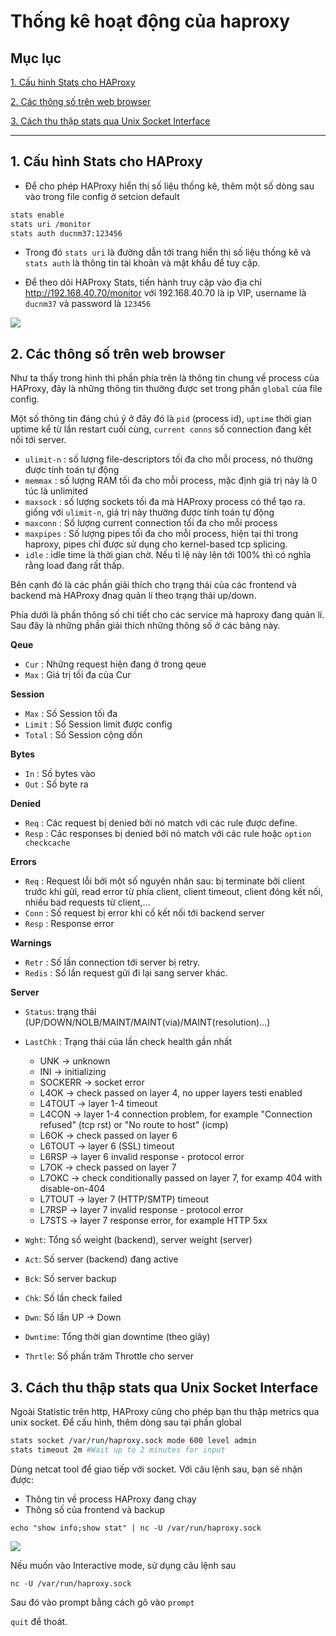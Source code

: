 # Thống kê hoạt động của haproxy

## Mục lục

[1. Cấu hình Stats cho HAProxy](#1)

[2. Các thông số trên web browser](#2)

[3. Cách thu thập stats qua Unix Socket Interface](#3)

-----------------

<a name="1"></a>
## 1. Cấu hình Stats cho HAProxy

- Để cho phép HAProxy hiển thị số liệu thống kê, thêm một số dòng sau vào trong file config ở setcion default

``` sh
stats enable
stats uri /monitor
stats auth ducnm37:123456
```

- Trong đó `stats uri` là đường dẫn tới trang hiển thị số liệu thống kê và `stats auth` là thông tin tài khoản và mật khẩu để tuy cập.

- Để theo dõi HAProxy Stats, tiến hành truy cập vào địa chỉ http://192.168.40.70/monitor với 192.168.40.70 là ip VIP, username là `ducnm37` và password là `123456`

<img src="https://i.imgur.com/ClhEkGI.png">

<a name="2"></a>
## 2. Các thông số trên web browser

Như ta thấy trong hình thì phần phía trên là thông tin chung về process của HAProxy, đây là những thông tin thường được set trong phần `global` của file config.

Một số thông tin đáng chú ý ở đây đó là `pid` (process id), `uptime` thời gian uptime kể từ lần restart cuối cùng, `current conns` số connection đang kết nối tới server.

- `ulimit-n` : số lượng file-descriptors tối đa cho mỗi process, nó thường được tính toán tự động
- `memmax` : số lượng RAM tối đa cho mỗi process, mặc định giá trị này là 0 túc là unlimited
- `maxsock` : số lượng sockets tối đa mà HAProxy process có thể tạo ra. giống với `ulimit-n`, giá trị này thường được tính toán tự động
- `maxconn` : Số lượng current connection tối đa cho mỗi process
- `maxpipes` : Số lượng pipes tối đa cho mỗi process, hiện tại thì trong haproxy, pipes chỉ được sử dụng cho kernel-based tcp splicing.
- `idle` : idle time là thời gian chờ. Nếu tỉ lệ này lên tới 100% thì có nghĩa rằng load đang rất thấp.

Bên cạnh đó là các phần giải thích cho trạng thái của các frontend và backend mà HAProxy đnag quản lí theo trạng thái up/down.

Phía dưới là phần thông số chi tiết cho các service mà haproxy đang quản lí. Sau đây là những phần giải thích những thông số ở các bảng này.

**Qeue**

- `Cur` : Những request hiện đang ở trong qeue
- `Max` : Giá trị tối đa của Cur

**Session**

- `Max` : Số Session tối đa
- `Limit` : Số Session limit được config
- `Total` : Số Session cộng dồn

**Bytes**

- `In` : Số bytes vào
- `Out` : Số byte ra

**Denied**

- `Req` : Các request bị denied bởi nó match với các rule được define.
- `Resp` :  Các responses bị denied bởi nó match với các rule hoặc `option checkcache`

**Errors**

- `Req` : Request lỗi bởi một số nguyên nhân sau: bị terminate bởi client trước khi gửi, read error từ phía client, client timeout, client đóng kết nối, nhiều bad requests từ client,...
- `Conn` : Số request bị error khi cố kết nối tới backend server
- `Resp` : Response error

**Warnings**

- `Retr` : Số lần connection tới server bị retry.
- `Redis` : Số lần request gửi đi lại sang server khác.

**Server**

- `Status`: trạng thái (UP/DOWN/NOLB/MAINT/MAINT(via)/MAINT(resolution)...)
- `LastChk` : Trạng thái của lần check health gần nhất
  - UNK     -> unknown
  - INI     -> initializing
  - SOCKERR -> socket error
  - L4OK    -> check passed on layer 4, no upper layers testi enabled
  - L4TOUT  -> layer 1-4 timeout
  - L4CON   -> layer 1-4 connection problem, for example
                   "Connection refused" (tcp rst) or "No route to host" (icmp)
  - L6OK    -> check passed on layer 6
  - L6TOUT  -> layer 6 (SSL) timeout
  - L6RSP   -> layer 6 invalid response - protocol error
  - L7OK    -> check passed on layer 7
  - L7OKC   -> check conditionally passed on layer 7, for examp 404 with
                   disable-on-404
  - L7TOUT  -> layer 7 (HTTP/SMTP) timeout
  - L7RSP   -> layer 7 invalid response - protocol error
  - L7STS   -> layer 7 response error, for example HTTP 5xx

- `Wght`: Tổng số weight (backend), server weight (server)
- `Act`: Số server (backend) đang active
- `Bck`: Số server backup
- `Chk`: Số lần check failed
- `Dwn`: Số lần UP -> Down
- `Dwntime`: Tổng thời gian downtime (theo giây)
- `Thrtle`: Số phần trăm Throttle cho server

<a name="3"></a>
## 3. Cách thu thập stats qua Unix Socket Interface

Ngoài Statistic trên http, HAProxy cũng cho phép bạn thu thập metrics qua unix socket. Để cấu hình, thêm dòng sau tại phần global

``` sh
stats socket /var/run/haproxy.sock mode 600 level admin
stats timeout 2m #Wait up to 2 minutes for input
```

Dùng netcat tool để giao tiếp với socket. Với câu lệnh sau, bạn sẽ nhận được:

- Thông tin về process HAProxy đang chạy
- Thông số của frontend và backup

`echo "show info;show stat" | nc -U /var/run/haproxy.sock`

<img src="https://i.imgur.com/fl8aYU7.png">


Nếu muốn vào Interactive mode, sử dụng câu lệnh sau

`nc -U /var/run/haproxy.sock`

Sau đó vào prompt bằng cách gõ vào `prompt`

`quit` để thoát.
